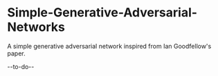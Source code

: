 # Simple-Generative-Adversarial-Networks
A simple generative adversarial network inspired from Ian Goodfellow's paper.
 
 
 
 
 --to-do--
